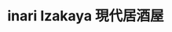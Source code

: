 ---
title: "inari Izakaya 現代居酒屋"
description: "inari Izakaya 現代居酒屋"
layout: shop
keywords:
  - 美食競賽
  - 台灣美食
  - 美食精選
datePublished: "2025-06-30"
dateModified: "2025-07-03"
city: "台北市"
district: "信義區"
address: "台北市信義區松壽路9號6樓"
phone: "0227201168"
geo: "25.03631172057358, 121.56685896335857"
google_map: "https://maps.app.goo.gl/oRYhNgGCZ7LDFCCh9"
footinder: "https://footinder.com.tw/%e5%8f%b0%e5%8c%97%e5%b8%82%e4%bf%a1%e7%be%a9%e5%8d%80/362118/"
official: "https://www.facebook.com/inari.Izakaya/"
award:
  - name: "500盤"
    year: "2024"
    entries:
      - dishes:
          - "海膽烏龍麵"
          - "油封鱒魚茶泡飯"
          - "烏魚子蕎麥麵"

---